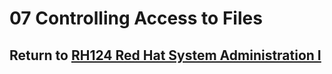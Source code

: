 # 07 Controlling Access to Files

## Return to [RH124 Red Hat System Administration I](/rh124_red_hat_system_administration_i/README.md)

